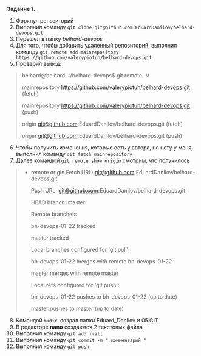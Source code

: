 <b>Задание 1.</b>

1. Форкнул репозиторий
2. Выполнил команду `git clone git@github.com:EduardDanilov/belhard-devops.git`
3. Перешел в папку _belhard-devops_
4. Для того, чтобы добавить удаленный репозиторий, выполнил команду `git remote add mainrepository https://github.com/valerypiotuh/belhard-devops.git`
5. Проверил вывод:
> belhard@belhard:~/belhard-devops$ git remote -v
> 
> mainrepository  https://github.com/valerypiotuh/belhard-devops.git (fetch)
> 
> mainrepository  https://github.com/valerypiotuh/belhard-devops.git (push)
> 
> origin  git@github.com:EduardDanilov/belhard-devops.git (fetch)
> 
> origin  git@github.com:EduardDanilov/belhard-devops.git (push)

6. Чтобы получить изменения, которые есть у автора, но нету у меня, выполнил команду `git fetch mainrepository`
7. Далее командой `git remote show origin` смотрим, что получилось

> * remote origin
>   Fetch URL: git@github.com:EduardDanilov/belhard-devops.git
>   
>   Push  URL: git@github.com:EduardDanilov/belhard-devops.git
>   
>   HEAD branch: master
>   
>   Remote branches:
>   
>     bh-devops-01-22 tracked
>     
>     master          tracked
>     
>   Local branches configured for 'git pull':
>   
>     bh-devops-01-22 merges with remote bh-devops-01-22
>     
>     master          merges with remote master
>     
>   Local refs configured for 'git push':
>   
>     bh-devops-01-22 pushes to bh-devops-01-22 (up to date)
>     
>     master          pushes to master          (up to date)
>     

8. Командой `mkdir `создал папки Eduard_Danilov и 05.GIТ
9.  В редакторе **nano** создаются 2 текстовых файла
10. Выполнил команду `git add --all`
11. Выполнил команду `git commit -m "_комментарий_"`
12. Выполнил команду `git push`
